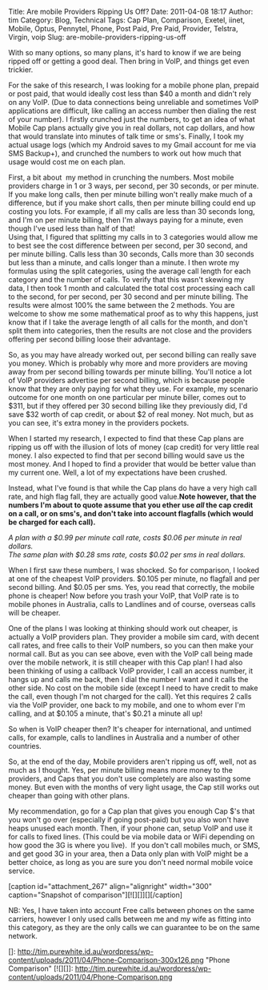 Title: Are mobile Providers Ripping Us Off?
Date: 2011-04-08 18:17
Author: tim
Category: Blog, Technical
Tags: Cap Plan, Comparison, Exetel, iinet, Mobile, Optus, Pennytel, Phone, Post Paid, Pre Paid, Provider, Telstra, Virgin, voip
Slug: are-mobile-providers-ripping-us-off

With so many options, so many plans, it's hard to know if we are being
ripped off or getting a good deal. Then bring in VoIP, and things get
even trickier.

For the sake of this research, I was looking for a mobile phone plan,
prepaid or post paid, that would ideally cost less than \$40 a month and
didn't rely on any VoIP. (Due to data connections being unreliable and
sometimes VoIP applications are difficult, like calling an access number
then dialing the rest of your number). I firstly crunched just the
numbers, to get an idea of what Mobile Cap plans actually give you in
real dollars, not cap dollars, and how that would translate into minutes
of talk time or sms's. Finally, I took my actual usage logs (which my
Android saves to my Gmail account for me via SMS Backup+), and crunched
the numbers to work out how much that usage would cost me on each plan.

First, a bit about  my method in crunching the numbers. Most mobile
providers charge in 1 or 3 ways, per second, per 30 seconds, or per
minute. If you make long calls, then per minute billing won't really
make much of a difference, but if you make short calls, then per minute
billing could end up costing you lots. For example, if all my calls are
less than 30 seconds long, and I'm on per minute billing, then I'm
always paying for a minute, even though I've used less than half of
that!  
Using that, I figured that splitting my calls in to 3 categories would
allow me to best see the cost difference between per second, per 30
second, and per minute billing. Calls less than 30 seconds, Calls more
than 30 seconds but less than a minute, and calls longer than a minute.
I then wrote my formulas using the split categories, using the average
call length for each category and the number of calls. To verify that
this wasn't skewing my data, I then took 1 month and calculated the
total cost processing each call to the second, for per second, per 30
second and per minute billing. The results were almost 100% the same
between the 2 methods. You are welcome to show me some mathematical
proof as to why this happens, just know that if I take the average
length of all calls for the month, and don't split them into categories,
then the results are not close and the providers offering per second
billing loose their advantage.

So, as you may have already worked out, per second billing can really
save you money. Which is probably why more and more providers are moving
away from per second billing towards per minute billing. You'll notice a
lot of VoIP providers advertise per second billing, which is because
people know that they are only paying for what they use. For example, my
scenario outcome for one month on one particular per minute biller,
comes out to \$311, but if they offered per 30 second billing like they
previously did, I'd save \$32 worth of cap credit, or about \$2 of real
money. Not much, but as you can see, it's extra money in the providers
pockets.

When I started my research, I expected to find that these Cap plans are
ripping us off with the illusion of lots of money (cap credit) for very
little real money. I also expected to find that per second billing would
save us the most money. And I hoped to find a provider that would be
better value than my current one. Well, a lot of my expectations have
been crushed.

Instead, what I've found is that while the Cap plans do have a very high
call rate, and high flag fall, they are actually good value.**Note
however, that the numbers I'm about to quote assume that you ether use
*all* the cap credit on a call, or on sms's, and don't take into account
flagfalls (which would be charged for each call).**

*A plan with a \$0.99 per minute call rate, costs \$0.06 per minute in
real dollars.*  
*The same plan with \$0.28 sms rate, costs \$0.02 per sms in real
dollars.*

When I first saw these numbers, I was shocked. So for comparison, I
looked at one of the cheapest VoIP providers. \$0.105 per minute, no
flagfall and per second billing. And \$0.05 per sms. Yes, you read that
correctly, the mobile phone is cheaper! Now before you trash your VoIP,
that VoIP rate is to mobile phones in Australia, calls to Landlines and
of course, overseas calls will be cheaper.

One of the plans I was looking at thinking should work out cheaper, is
actually a VoIP providers plan. They provider a mobile sim card, with
decent call rates, and free calls to their VoIP numbers, so you can then
make your normal call. But as you can see above, even with the VoIP call
being made over the mobile network, it is still cheaper with this Cap
plan! I had also been thinking of using a callback VoIP provider, I call
an access number, it hangs up and calls me back, then I dial the number
I want and it calls the other side. No cost on the mobile side (except I
need to have credit to make the call, even though I'm not charged for
the call). Yet this requires 2 calls via the VoIP provider, one back to
my mobile, and one to whom ever I'm calling, and at \$0.105 a minute,
that's \$0.21 a minute all up!

So when is VoIP cheaper then? It's cheaper for international, and
untimed calls, for example, calls to landlines in Australia and a number
of other countries.

So, at the end of the day, Mobile providers aren't ripping us off, well,
not as much as I thought. Yes, per minute billing means more money to
the providers, and Caps that you don't use completely are also wasting
some money. But even with the months of very light usage, the Cap still
works out cheaper than going with other plans.

My recommendation, go for a Cap plan that gives you enough Cap \$'s that
you won't go over (especially if going post-paid) but you also won't
have heaps unused each month. Then, if your phone can, setup VoIP and
use it for calls to fixed lines. (This could be via mobile data or WiFi
depending on how good the 3G is where you live).  If you don't call
mobiles much, or SMS, and get good 3G in your area, then a Data only
plan with VoIP might be a better choice, as long as you are sure you
don't need normal mobile voice service.

[caption id="attachment\_267" align="alignright" width="300"
caption="Snapshot of comparison"][![][]][][/caption]

NB: Yes, I have taken into account Free calls between phones on the same
carriers, however I only used calls between me and my wife as fitting
into this category, as they are the only calls we can guarantee to be on
the same network.

  []: http://tim.purewhite.id.au/wordpress/wp-content/uploads/2011/04/Phone-Comparison-300x126.png
    "Phone Comparison"
  [![][]]: http://tim.purewhite.id.au/wordpress/wp-content/uploads/2011/04/Phone-Comparison.png
